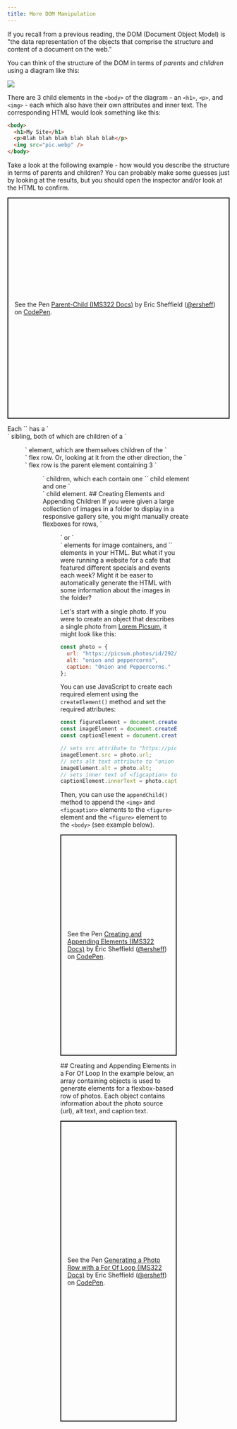 ```yaml
---
title: More DOM Manipulation
---
```


If you recall from a previous reading, the DOM (Document Object Model) is "the data representation of the objects that comprise the structure and content of a document on the web."

You can think of the structure of the DOM in terms of _parents_ and _children_ using a diagram like this:

<img src="../images/dom.webp">

There are 3 child elements in the `<body>` of the diagram - an `<h1>`, `<p>`, and `<img>` - each which also have their own attributes and inner text. The corresponding HTML would look something like this:

```html
<body>
  <h1>My Site</h1>
  <p>Blah blah blah blah blah blah</p>
  <img src="pic.webp" />
</body>
```

Take a look at the following example - how would you describe the structure in terms of parents and children? You can probably make some guesses just by looking at the results, but you should open the inspector and/or look at the HTML to confirm.

<p class="codepen" data-height="500" data-default-tab="html,result" data-slug-hash="XWGrjOq" data-editable="true" data-user="ersheff" style="height: 500px; box-sizing: border-box; display: flex; align-items: center; justify-content: center; border: 2px solid; margin: 1em 0; padding: 1em;">
  <span>See the Pen <a href="https://codepen.io/ersheff/pen/XWGrjOq">
  Parent-Child (IMS322 Docs)</a> by Eric Sheffield (<a href="https://codepen.io/ersheff">@ersheff</a>)
  on <a href="https://codepen.io">CodePen</a>.</span>
</p>
Each `<img>` has a `<figcaption>` sibling, both of which are children of a `<figure>` element, which are themselves children of the `<div>` flex row. Or, looking at it from the other direction, the `<div>` flex row is the parent element containing 3 `<figure>` children, which each contain one `<img>` child element and one `<figcaption>` child element. 
## Creating Elements and Appending Children
If you were given a large collection of images in a folder to display in a responsive gallery site, you might manually create flexboxes for rows, `<figure>` or `<div>` elements for image containers, and `<img>` elements in your HTML. But what if you were running a website for a cafe that featured different specials and events each week? Might it be easer to automatically generate the HTML with some information about the images in the folder?

Let's start with a single photo. If you were to create an object that describes a single photo from [Lorem Picsum](https://picsum.photos), it might look like this:

```js
const photo = {
  url: "https://picsum.photos/id/292/800/600.webp",
  alt: "onion and peppercorns",
  caption: "Onion and Peppercorns."
};
```

You can use JavaScript to create each required element using the `createElement()` method and set the required attributes:

```js
const figureElement = document.createElement("figure");
const imageElement = document.createElement("img");
const captionElement = document.createElement("figcaption");

// sets src attribute to "https://picsum.photos/id/292/800/600.webp"
imageElement.src = photo.url;
// sets alt text attribute to "onion and peppercorns"
imageElement.alt = photo.alt;
// sets inner text of <figcaption> to "Onion and Peppercorns."
captionElement.innerText = photo.caption;
```

Then, you can use the `appendChild()` method to append the `<img>` and `<figcaption>` elements to the `<figure>` element and the `<figure>` element to the `<body>` (see example below).

<p class="codepen" data-height="500" data-default-tab="js,result" data-slug-hash="mdobOPe" data-editable="true" data-user="ersheff" style="height: 500px; box-sizing: border-box; display: flex; align-items: center; justify-content: center; border: 2px solid; margin: 1em 0; padding: 1em;">
  <span>See the Pen <a href="https://codepen.io/ersheff/pen/mdobOPe">
  Creating and Appending Elements (IMS322 Docs)</a> by Eric Sheffield (<a href="https://codepen.io/ersheff">@ersheff</a>)
  on <a href="https://codepen.io">CodePen</a>.</span>
</p>
## Creating and Appending Elements in a For Of Loop
In the example below, an array containing objects is used to generate elements for a flexbox-based row of photos. Each object contains information about the photo source (url), alt text, and caption text.
<p class="codepen" data-height="680" data-default-tab="js,result" data-slug-hash="PoLpZQV" data-editable="true" data-user="ersheff" style="height: 680px; box-sizing: border-box; display: flex; align-items: center; justify-content: center; border: 2px solid; margin: 1em 0; padding: 1em;">
  <span>See the Pen <a href="https://codepen.io/ersheff/pen/PoLpZQV">
  Generating a Photo Row with a For Of Loop (IMS322 Docs)</a> by Eric Sheffield (<a href="https://codepen.io/ersheff">@ersheff</a>)
  on <a href="https://codepen.io">CodePen</a>.</span>
</p>
<script async src="https://cpwebassets.codepen.io/assets/embed/ei.js"></script>
